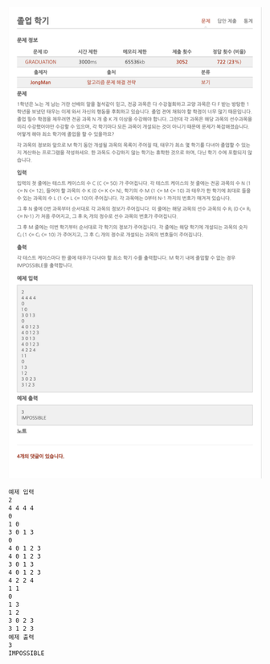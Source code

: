 ![](./files/16.4.png)
```
예제 입력
2
4 4 4 4
0
1 0
3 0 1 3
0
4 0 1 2 3 
4 0 1 2 3
3 0 1 3
4 0 1 2 3
4 2 2 4
1 1
0
1 3
1 2
3 0 2 3
3 1 2 3
예제 출력
3
IMPOSSIBLE
```